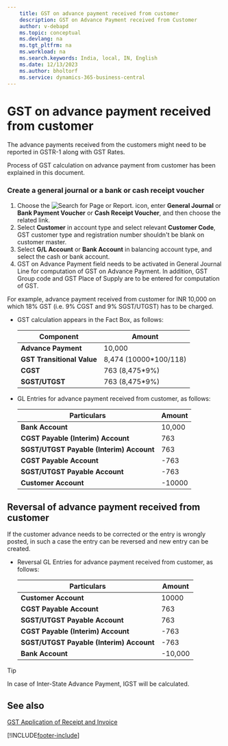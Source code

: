 ```yaml
---
    title: GST on advance payment received from customer
    description: GST on Advance Payment received from Customer
    author: v-debapd
    ms.topic: conceptual
    ms.devlang: na
    ms.tgt_pltfrm: na
    ms.workload: na
    ms.search.keywords: India, local, IN, English
    ms.date: 12/13/2023
    ms.author: bholtorf
    ms.service: dynamics-365-business-central
---
```


# GST on advance payment received from customer


The advance payments received from the customers might need to be reported in GSTR-1 along with GST Rates.

Process of GST calculation on advance payment from customer has been explained in this document.

### Create a general journal or a bank or cash receipt voucher

1. Choose the ![Search for Page or Report.](image/search_small.png "Search for Page or Report icon") icon, enter **General Journal** or **Bank Payment Voucher** or **Cash Receipt Voucher**, and then choose the related link.
2. Select **Customer** in account type and select relevant **Customer Code**, GST customer type and registration number shouldn't be blank on customer master.
3. Select **G/L Account** or **Bank Account** in balancing account type, and select the cash or bank account. 
4. GST on Advance Payment field needs to be activated in General Journal Line for computation of GST on Advance Payment. In addition, GST Group code and GST Place of Supply are to be entered for computation of GST.

For example, advance payment received from customer for INR 10,000 on which 18% GST (i.e. 9% CGST and 9% SGST/UTGST) has to be charged.

- GST calculation appears in the Fact Box, as follows:
    
    |Component|Amount|
    |----------------------------------|---------------------------------------|  
    |**Advance Payment**|10,000|
    |**GST Transitional Value**|8,474 (10000*100/118)|
    |**CGST**|763 (8,475*9%)|  
    |**SGST/UTGST**|763 (8,475*9%)|

- GL Entries for advance payment received from customer, as follows:

    |Particulars|Amount|
    |----------------------------------|---------------------------------------|  
    |**Bank Account**|10,000|  
    |**CGST Payable (Interim) Account**|763|  
    |**SGST/UTGST Payable (Interim) Account**|763| 
    |**CGST Payable Account**|-763| 
    |**SGST/UTGST Payable Account**|-763| 
    |**Customer Account**|-10000| 

## Reversal of advance payment received from customer

If the customer advance needs to be corrected or the entry is wrongly posted, in such a case the entry can be reversed and new entry can be created.

- Reversal GL Entries for advance payment received from customer, as follows:

    |Particulars|Amount|
    |----------------------------------|---------------------------------------|  
    |**Customer Account**|10000| 
    |**CGST Payable Account**|763| 
    |**SGST/UTGST Payable Account**|763| 
    |**CGST Payable (Interim) Account**|-763|  
    |**SGST/UTGST Payable (Interim) Account**|-763| 
    |**Bank Account**|-10,000|  
    
> [!TIP]
> In case of Inter-State Advance Payment, IGST will be calculated.



## See also 
[GST Application of Receipt and Invoice](GST-GST-on-Advance-Receipt-Application-to-Sales-Invoice.md)




































[!INCLUDE[footer-include](../../includes/footer-banner.md)]